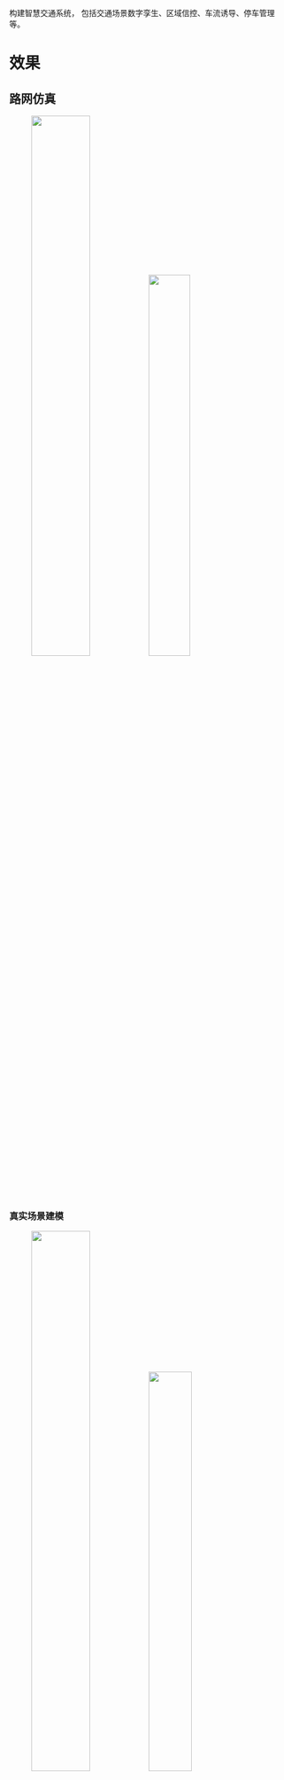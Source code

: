 	

构建智慧交通系统，
包括交通场景数字孪生、区域信控、车流诱导、停车管理等。

# 效果


## 路网仿真

<figure class="half">
    <img src=fig/multi_car.gif width=50%/><img src=fig/street_view.gif width=42%/>
</figure>


### 真实场景建模

<figure class="half">
    <img src=fig/business_building.png width=50%/><img src=fig/west_gate.jpg width=43%/>
</figure>

<img src=fig/crossroads.png alt="图片替换文本" width="600" align="bottom" />


## 停车系统

<figure class="half">
    <img src=parking/img/imagesindex.jpg width=50%/><img src=parking/img/imagesparking.jpg width=50%/>
</figure>

# 入门文档
[静态场景](https://ww2.mathworks.cn/help/roadrunner/index.html) 、
[动态场景文档](https://ww2.mathworks.cn/help/roadrunner-scenario/index.html) 、
[自动驾驶文档](https://ww2.mathworks.cn/help/driving/index.html) 。


# 环境配置

相关软件和数据[下载链接](https://pan.baidu.com/s/1y194-A2m0s9IUwuRWAttYw) ，提取码：dong。
```text
RoadRunner_2022b_运行bin.win64.AppRoadRunner.exe_激活文件为license.lic.zip 为RoadRunner的运行版本，

RoadRunner.zip 为RoadRunner工程，

AutoVrtlEnv.zip 为虚幻引擎工程（需要从matlab中打开）

matlab_2022b_win_run.zip 为matlab运行版本。

parking 文件夹为停车管理系统的相关软件
```


安装虚幻引擎4.26后，在`matlab`中运行脚本以下脚本：
```commandline
main.mlx
```

## 贡献指南
[提交Pull Request流程](https://zhuanlan.zhihu.com/p/153381521) 。 


# 内容

## 场景建模
基于RoadRunner和虚幻引擎进行场景的建模，任务包括：
1. 建模咸嘉新村及周围的道路；
2. 建模湖南工商大学及周围的道路；
3. 使用虚幻引擎建模桐梓坡路和西二环交叉的十字路口；

操作指南：
1. [导入底图](https://ww2.mathworks.cn/help/roadrunner/ug/build-roads-using-openstreetmap-data.html) 

## 局部路网建模
基于虚幻引擎和RoadRunner进行场景的建模，任务包括：
1. 检测单个摄像头的图像，并显示和返回检测结果；
2. 配置4个方向的摄像头，进行车辆的检测；
3. 计算红绿灯的配时方案，并进行红绿灯的设置；
4. 测试车辆按地图选点进行移动，看到红灯停、绿灯行，以及避让等功能；
5. 加入更多的车辆进行交通拥堵的模拟
6. 统计优化前和优化后的结果。

## 全局路网建模
基于RoadRunner Scenario和Carla进行城市级的场景建模，任务包括：
1. 参考[例子](https://ww2.mathworks.cn/help/driving/ug/autonomous-emergency-braking-with-high-fidelity-vehicle-dynamics.html) 进行Simulink、RoadRunner、Unreal的联合仿真。
```commandline
Examples\R2022b\autonomous_control\AutonomousEmergencyBrakingWithRoadRunnerScenarioExample
Examples\R2022b\autonomous_control\AEBWithHighFidelityDynamicsExample_2023a
```


## 需求管理

### 数据需求
包含这些列的表：
timeStamp— 收集 GPS 数据的时间，以微秒为单位。
latitude- 自我航路点的纬度坐标值。单位是度。
longitude— 自我航路点的经度坐标值。单位是度。
altitude- 自我航路点的高度坐标值。单位为米。

安装在自我车辆上的前向单眼相机记录的相机数据，相机数据是一个包含两列的表格：
timeStamp— 捕获图像数据的时间，以微秒为单位。
fileName— 数据集中图像的文件名。

### Requirement Toolbox

* 加入交通灯逻辑、城市场景




## 实现
各个阶段形成一个闭环。



### 场景
基于[城市场景](demo/TLNWithUnrealExample)，利用虚幻引擎来构建学校场景。
[AirSim](https://github.com/microsoft/AirSim) 
[Road Runner](https://zhuanlan.zhihu.com/p/165376866) 
[51VR](https://www.51aes.com/) 

### 感知
1. [使用虚幻引擎设计车道线检测器](https://ww2.mathworks.cn/help/driving/ug/design-of-lane-marker-detector-in-3d-simulation-environment.html) 
2. 车辆检测
3. 行人检测
4. [前向车辆传感器融合](https://ww2.mathworks.cn/help/driving/ug/forward-vehicle-sensor-fusion.html) 
5. 可行驶区域
6. 地图
全局地图：从云端获得或者本地逐步构建全局地图。
局部地图：SLAM。

### 规划
1. 全局路径规划

### 决策
1. 局部轨迹规划
2. 决策逻辑

### 控制
由横向和纵向的决策生成转向角（方向盘）和加速度（油门）控制。
1. [设计基于模型的控制器](https://ww2.mathworks.cn/help/mpc/ref/mpcdesigner-app.html) ，生成横向和纵向的决策。
[在Simulink中设计基于模型的控制器](https://ww2.mathworks.cn/help/mpc/gs/designing-a-model-predictive-controller-for-a-simulink-plant.html) 
[路径跟随控制系统](https://ww2.mathworks.cn/help/mpc/ref/pathfollowingcontrolsystem.html) 
2. 强化学习，[DDPG路径跟随控制](https://ww2.mathworks.cn/help/deeplearning/ug/train-ddpg-agent-for-path-following-control.html) 


### 机械
车辆动力学仿真
买一台可以程序控制的电动车。
[在 Simulink 和 Gazebo 中使用移动机械手设计和模拟仓库取放应用程序](demo/DesignAndSimulateAMobileManipulatorExample/DesignAndSimulateAMobileManipulatorExample.mlx)

### 评估
性能评估并反馈


## 部署
[车道标记检测器代码生成](https://ww2.mathworks.cn/help/driving/ug/generate-code-for-lane-marker-detector.html) 
[视觉车辆检测器代码生成](https://ww2.mathworks.cn/help/driving/ug/generate-code-for-vision-vehicle-detector.html) 


## 测试
[高速公路车道跟随的自动测试](https://ww2.mathworks.cn/help/driving/ug/automate-testing-for-highway-lane-following.html) 
[自动测试](demo\AutomateTestingForHighwayLaneFollowingExample\AutomateTestingForHighwayLaneFollowingExample.m)





# 问题
## 编译器
```
Toolchain 'LCC-win64 v2.4.1 | gmake (64-bit Windows)' does not contain a build tool named 'C++ Compiler'.
```
安装 MinGW-w64 编译器：
主页 > 附加功能 > 获取附加功能，搜索 MinGW 或从功能菜单中选择。

## 不需要另外安装虚幻引擎成功运行是工具箱的原因
matlab自带的3D仿真引擎（4.26，不包括3D编辑器）位于：
matlab_2022b\toolbox\shared\sim3d_projects\automotive_project\UE4\WindowsNoEditor

openExample('autonomous_control/TLNWithUnrealExample')


## 场景
```
函数或变量 'scenario_VVD_01_Curve_FiveVehicles' 无法识别。
```
需要在 Matlab 界面打开工程 `VisionVehicleDetector/VisionVehicleDetectorVisionVehicleDetector.prj`

matlab自带虚幻引擎（无编辑器）目录：
```commandline
matlab_2022b\toolbox\shared\sim3d_projects\automotive_project\UE4\WindowsNoEditor\VehicleSimulation.exe
```


和Editor进行协同仿真，需要 
```commandline
USCityBlock.umap、USCityBlock_BuiltData.uasset、USCityBlockLabel.uasset（位于AutoVrtlEnv\Content\Maps）
```


# 贡献者
杨子仪 [yangziyi](https://github.com/Gloria-ziyiyang) 

张卫 [champion123456](https://github.com/champion123456)

李诗帆 [q894749380](https://github.com/q894749380) 

李豪军 [q894749380](https://github.com/q894749380)


